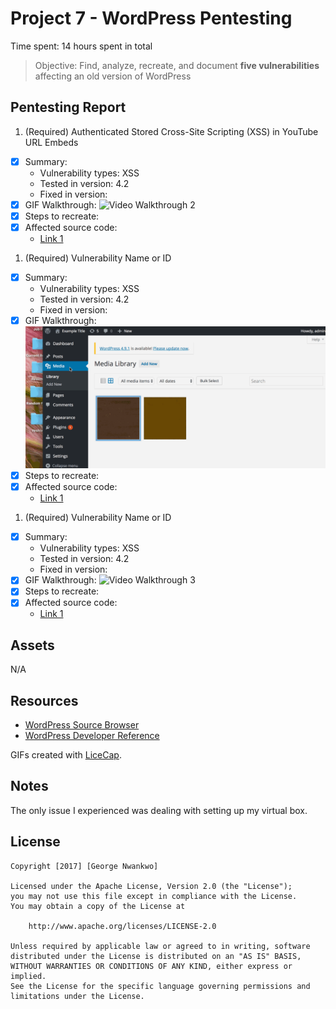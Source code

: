 # Project 7 - WordPress Pentesting

Time spent: 14 hours spent in total

> Objective: Find, analyze, recreate, and document **five vulnerabilities** affecting an old version of WordPress

## Pentesting Report

1. (Required) Authenticated Stored Cross-Site Scripting (XSS) in YouTube URL Embeds
  - [X] Summary: 
    - Vulnerability types: XSS
    - Tested in version: 4.2
    - Fixed in version: 
  - [X] GIF Walkthrough: <img src='XSS issue #2.gif' alt='Video Walkthrough 2' />
  - [X] Steps to recreate: 
  - [X] Affected source code:
    - [Link 1](http://wpdistillery.local/wp-admin/post-new.php)
1. (Required) Vulnerability Name or ID
  - [X] Summary: 
    - Vulnerability types: XSS
    - Tested in version: 4.2
    - Fixed in version: 
  - [X] GIF Walkthrough: <img src='XSS issue.gif' alt='Video Walkthrough 1' />
  - [X] Steps to recreate: 
  - [X] Affected source code:
    - [Link 1](https://core.trac.wordpress.org/browser/tags/version/src/source_file.php)
1. (Required) Vulnerability Name or ID
  - [X] Summary: 
    - Vulnerability types: XSS
    - Tested in version: 4.2
    - Fixed in version: 
  - [X] GIF Walkthrough: <img src='XSS issue #1.gif' alt='Video Walkthrough 3' />
  - [X] Steps to recreate: 
  - [X] Affected source code:
    - [Link 1](https://core.trac.wordpress.org/browser/tags/version/src/source_file.php)

## Assets

N/A

## Resources

- [WordPress Source Browser](https://core.trac.wordpress.org/browser/)
- [WordPress Developer Reference](https://developer.wordpress.org/reference/)

GIFs created with [LiceCap](http://www.cockos.com/licecap/).

## Notes

The only issue I experienced was dealing with setting up my virtual box.

## License

    Copyright [2017] [George Nwankwo]

    Licensed under the Apache License, Version 2.0 (the "License");
    you may not use this file except in compliance with the License.
    You may obtain a copy of the License at

        http://www.apache.org/licenses/LICENSE-2.0

    Unless required by applicable law or agreed to in writing, software
    distributed under the License is distributed on an "AS IS" BASIS,
    WITHOUT WARRANTIES OR CONDITIONS OF ANY KIND, either express or implied.
    See the License for the specific language governing permissions and
    limitations under the License.
